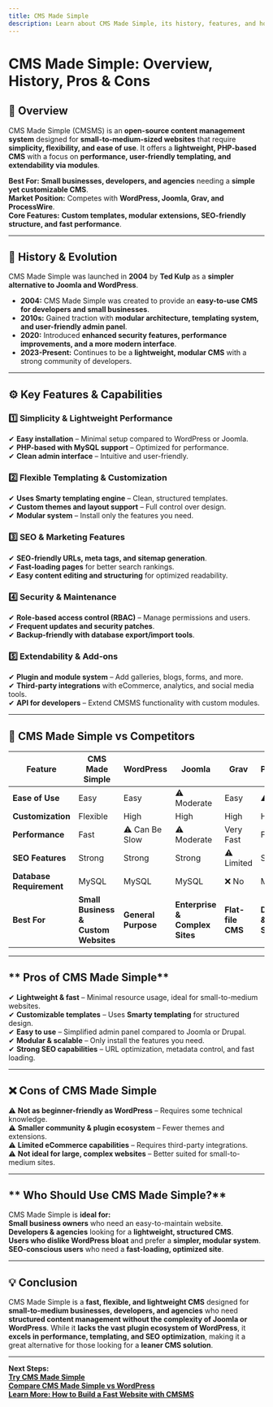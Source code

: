 ```yaml
---
title: CMS Made Simple  
description: Learn about CMS Made Simple, its history, features, and how it compares to other CMS platforms.  
---
```


# **CMS Made Simple: Overview, History, Pros & Cons**  

## **📌 Overview**  
CMS Made Simple (CMSMS) is an **open-source content management system** designed for **small-to-medium-sized websites** that require **simplicity, flexibility, and ease of use**. It offers a **lightweight, PHP-based CMS** with a focus on **performance, user-friendly templating, and extendability via modules**.  

 **Best For:** **Small businesses, developers, and agencies** needing a **simple yet customizable CMS**.  
 **Market Position:** Competes with **WordPress, Joomla, Grav, and ProcessWire**.  
 **Core Features:** **Custom templates, modular extensions, SEO-friendly structure, and fast performance**.  

---

## **📜 History & Evolution**  
CMS Made Simple was launched in **2004** by **Ted Kulp** as a **simpler alternative to Joomla and WordPress**.  

- **2004:** CMS Made Simple was created to provide an **easy-to-use CMS for developers and small businesses**.  
- **2010s:** Gained traction with **modular architecture, templating system, and user-friendly admin panel**.  
- **2020:** Introduced **enhanced security features, performance improvements, and a more modern interface**.  
- **2023-Present:** Continues to be a **lightweight, modular CMS** with a strong community of developers.  

---

## **⚙️ Key Features & Capabilities**  

### **1️⃣ Simplicity & Lightweight Performance**  
✔ **Easy installation** – Minimal setup compared to WordPress or Joomla.  
✔ **PHP-based with MySQL support** – Optimized for performance.  
✔ **Clean admin interface** – Intuitive and user-friendly.  

### **2️⃣ Flexible Templating & Customization**  
✔ **Uses Smarty templating engine** – Clean, structured templates.  
✔ **Custom themes and layout support** – Full control over design.  
✔ **Modular system** – Install only the features you need.  

### **3️⃣ SEO & Marketing Features**  
✔ **SEO-friendly URLs, meta tags, and sitemap generation**.  
✔ **Fast-loading pages** for better search rankings.  
✔ **Easy content editing and structuring** for optimized readability.  

### **4️⃣ Security & Maintenance**  
✔ **Role-based access control (RBAC)** – Manage permissions and users.  
✔ **Frequent updates and security patches**.  
✔ **Backup-friendly with database export/import tools**.  

### **5️⃣ Extendability & Add-ons**  
✔ **Plugin and module system** – Add galleries, blogs, forms, and more.  
✔ **Third-party integrations** with eCommerce, analytics, and social media tools.  
✔ **API for developers** – Extend CMSMS functionality with custom modules.  

---

## **🔄 CMS Made Simple vs Competitors**  

| Feature                  | CMS Made Simple | WordPress | Joomla     | Grav        | ProcessWire |
|--------------------------|----------------|-----------|------------|-------------|-------------|
| **Ease of Use**          |  Easy        |  Easy   | ⚠ Moderate |  Easy     | ⚠ Moderate |
| **Customization**        |  Flexible    |  High  |  High   |  High    |  High    |
| **Performance**          |  Fast        | ⚠ Can Be Slow | ⚠ Moderate |  Very Fast |  Fast |
| **SEO Features**         |  Strong      |  Strong |  Strong | ⚠ Limited  |  Strong |
| **Database Requirement** |  MySQL       |  MySQL  |  MySQL  | ❌ No      |  MySQL  |
| **Best For**             | **Small Business & Custom Websites** | **General Purpose** | **Enterprise & Complex Sites** | **Flat-file CMS** | **Developers & Custom Solutions** |

---

## ** Pros of CMS Made Simple**  
✔ **Lightweight & fast** – Minimal resource usage, ideal for small-to-medium websites.  
✔ **Customizable templates** – Uses **Smarty templating** for structured design.  
✔ **Easy to use** – Simplified admin panel compared to Joomla or Drupal.  
✔ **Modular & scalable** – Only install the features you need.  
✔ **Strong SEO capabilities** – URL optimization, metadata control, and fast loading.  

---

## **❌ Cons of CMS Made Simple**  
⚠ **Not as beginner-friendly as WordPress** – Requires some technical knowledge.  
⚠ **Smaller community & plugin ecosystem** – Fewer themes and extensions.  
⚠ **Limited eCommerce capabilities** – Requires third-party integrations.  
⚠ **Not ideal for large, complex websites** – Better suited for small-to-medium sites.  

---

## ** Who Should Use CMS Made Simple?**  
CMS Made Simple is **ideal for:**  
 **Small business owners** who need an easy-to-maintain website.  
 **Developers & agencies** looking for a **lightweight, structured CMS**.  
 **Users who dislike WordPress bloat** and prefer a **simpler, modular system**.  
 **SEO-conscious users** who need a **fast-loading, optimized site**.  

---

## **💡 Conclusion**  
CMS Made Simple is a **fast, flexible, and lightweight CMS** designed for **small-to-medium businesses, developers, and agencies** who need **structured content management without the complexity of Joomla or WordPress**. While it **lacks the vast plugin ecosystem of WordPress**, it **excels in performance, templating, and SEO optimization**, making it a great alternative for those looking for a **leaner CMS solution**.  

---

 **Next Steps:**  
 **[Try CMS Made Simple](https://www.cmsmadesimple.org/)**  
 **[Compare CMS Made Simple vs WordPress](#)**  
 **[Learn More: How to Build a Fast Website with CMSMS](#)**  